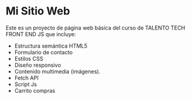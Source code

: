 # Mi Sitio Web
Este es un proyecto de página web básica del curso de TALENTO TECH FRONT END JS que incluye:
- Estructura semántica HTML5
- Formulario de contacto 
- Estilos CSS 
- Diseño responsivo 
- Contenido multimedia (imágenes).
- Fetch API
- Script Js
- Carrito compras
